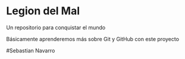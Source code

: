 # Legion del Mal
Un repositorio para conquistar el mundo

Básicamente aprenderemos más sobre Git y GitHub con este proyecto

#Sebastian Navarro